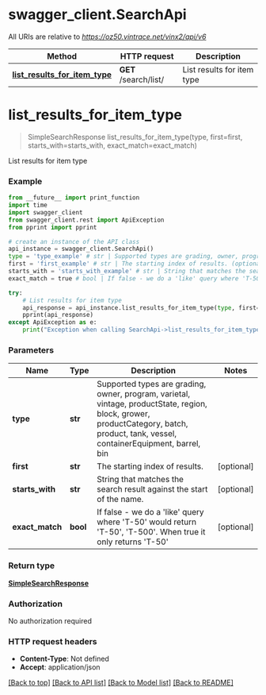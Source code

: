 # swagger_client.SearchApi

All URIs are relative to *https://oz50.vintrace.net/vinx2/api/v6*

Method | HTTP request | Description
------------- | ------------- | -------------
[**list_results_for_item_type**](SearchApi.md#list_results_for_item_type) | **GET** /search/list/ | List results for item type

# **list_results_for_item_type**
> SimpleSearchResponse list_results_for_item_type(type, first=first, starts_with=starts_with, exact_match=exact_match)

List results for item type

### Example
```python
from __future__ import print_function
import time
import swagger_client
from swagger_client.rest import ApiException
from pprint import pprint

# create an instance of the API class
api_instance = swagger_client.SearchApi()
type = 'type_example' # str | Supported types are grading, owner, program, varietal, vintage, productState, region, block, grower, productCategory, batch, product, tank, vessel, containerEquipment, barrel, bin
first = 'first_example' # str | The starting index of results. (optional)
starts_with = 'starts_with_example' # str | String that matches the search result against the start of the name. (optional)
exact_match = true # bool | If false - we do a 'like' query where 'T-50' would return 'T-50', 'T-500'. When true it only returns 'T-50' (optional)

try:
    # List results for item type
    api_response = api_instance.list_results_for_item_type(type, first=first, starts_with=starts_with, exact_match=exact_match)
    pprint(api_response)
except ApiException as e:
    print("Exception when calling SearchApi->list_results_for_item_type: %s\n" % e)
```

### Parameters

Name | Type | Description  | Notes
------------- | ------------- | ------------- | -------------
 **type** | **str**| Supported types are grading, owner, program, varietal, vintage, productState, region, block, grower, productCategory, batch, product, tank, vessel, containerEquipment, barrel, bin | 
 **first** | **str**| The starting index of results. | [optional] 
 **starts_with** | **str**| String that matches the search result against the start of the name. | [optional] 
 **exact_match** | **bool**| If false - we do a &#x27;like&#x27; query where &#x27;T-50&#x27; would return &#x27;T-50&#x27;, &#x27;T-500&#x27;. When true it only returns &#x27;T-50&#x27; | [optional] 

### Return type

[**SimpleSearchResponse**](SimpleSearchResponse.md)

### Authorization

No authorization required

### HTTP request headers

 - **Content-Type**: Not defined
 - **Accept**: application/json

[[Back to top]](#) [[Back to API list]](../README.md#documentation-for-api-endpoints) [[Back to Model list]](../README.md#documentation-for-models) [[Back to README]](../README.md)

